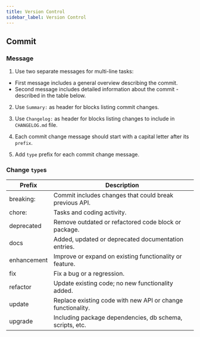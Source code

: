 ```yaml
---
title: Version Control
sidebar_label: Version Control
---
```


## Commit

### Message

1. Use two separate messages for multi-line tasks:

* First message includes a general overview describing the commit.
* Second message includes detailed information about the commit - described in the table below.

2. Use `Summary:` as header for blocks listing commit changes.

3. Use `Changelog:` as header for blocks listing changes to include in `CHANGELOG.md` file.

4. Each commit change message should start with a capital letter after its `prefix`.

5. Add `type` prefix for each commit change message.

### Change `type`s

| Prefix    | Description              |
|---       |---                |
| breaking:  | Commit includes changes that could break previous API.   |
| chore:    | Tasks and coding activity.          |
| deprecated | Remove outdated or refactored code block or package.    |
| docs     | Added, updated or deprecated documentation entries.    |
| enhancement | Improve or expand on existing functionality or feature.   |
| fix       | Fix a bug or a regression.          |
| refactor  | Update existing code; no new functionality added.     |
| update    | Replace existing code with new API or change functionality.  |
| upgrade    | Including package dependencies, db schema, scripts, etc.   |

